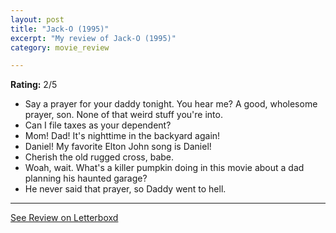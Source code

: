 ```yaml
---
layout: post
title: "Jack-O (1995)"
excerpt: "My review of Jack-O (1995)"
category: movie_review

---
```


**Rating:** 2/5

* Say a prayer for your daddy tonight. You hear me? A good, wholesome prayer, son. None of that weird stuff you're into.
* Can I file taxes as your dependent?
* Mom! Dad! It's nighttime in the backyard again!
* Daniel! My favorite Elton John song is Daniel!
* Cherish the old rugged cross, babe.
* Woah, wait. What's a killer pumpkin doing in this movie about a dad planning his haunted garage?
* He never said that prayer, so Daddy went to hell.



<hr>

[See Review on Letterboxd](https://boxd.it/955TK1)
